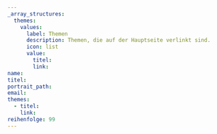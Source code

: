 ```yaml
---
_array_structures:
  themes:
    values:
      label: Themen
      description: Themen, die auf der Hauptseite verlinkt sind.
      icon: list
      value:
        titel:
        link:
name:
titel: 
portrait_path:
email:
themes:
  - titel:
    link:
reihenfolge: 99
---
```

